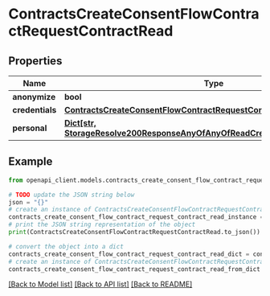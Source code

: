 # ContractsCreateConsentFlowContractRequestContractRead


## Properties

Name | Type | Description | Notes
------------ | ------------- | ------------- | -------------
**anonymize** | **bool** |  | [optional] 
**credentials** | [**ContractsCreateConsentFlowContractRequestContractReadCredentials**](ContractsCreateConsentFlowContractRequestContractReadCredentials.md) |  | [optional] 
**personal** | [**Dict[str, StorageResolve200ResponseAnyOfAnyOfReadCredentialsCategoriesValue]**](StorageResolve200ResponseAnyOfAnyOfReadCredentialsCategoriesValue.md) |  | [optional] 

## Example

```python
from openapi_client.models.contracts_create_consent_flow_contract_request_contract_read import ContractsCreateConsentFlowContractRequestContractRead

# TODO update the JSON string below
json = "{}"
# create an instance of ContractsCreateConsentFlowContractRequestContractRead from a JSON string
contracts_create_consent_flow_contract_request_contract_read_instance = ContractsCreateConsentFlowContractRequestContractRead.from_json(json)
# print the JSON string representation of the object
print(ContractsCreateConsentFlowContractRequestContractRead.to_json())

# convert the object into a dict
contracts_create_consent_flow_contract_request_contract_read_dict = contracts_create_consent_flow_contract_request_contract_read_instance.to_dict()
# create an instance of ContractsCreateConsentFlowContractRequestContractRead from a dict
contracts_create_consent_flow_contract_request_contract_read_from_dict = ContractsCreateConsentFlowContractRequestContractRead.from_dict(contracts_create_consent_flow_contract_request_contract_read_dict)
```
[[Back to Model list]](../README.md#documentation-for-models) [[Back to API list]](../README.md#documentation-for-api-endpoints) [[Back to README]](../README.md)


